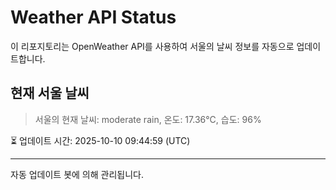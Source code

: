 
# Weather API Status

이 리포지토리는 OpenWeather API를 사용하여 서울의 날씨 정보를 자동으로 업데이트합니다.

## 현재 서울 날씨
> 서울의 현재 날씨: moderate rain, 온도: 17.36°C, 습도: 96%

⏳ 업데이트 시간: 2025-10-10 09:44:59 (UTC)

---
자동 업데이트 봇에 의해 관리됩니다.
